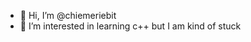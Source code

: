 - 👋 Hi, I’m @chiemeriebit
- 👀 I’m interested in learning c++ but I am kind of stuck


<!---
chiemeriebit/chiemeriebit is a ✨ special ✨ repository because its `README.md` (this file) appears on your GitHub profile.
You can click the Preview link to take a look at your changes.
---
